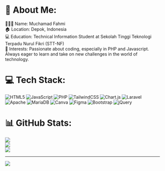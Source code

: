 # 💫 About Me:
👨🏻‍💼 Name: Muchamad Fahmi<br>🏠 Location: Depok, Indonesia<br>💻 Education: Technical Information Student at Sekolah Tinggi Teknologi Terpadu Nurul Fikri (STT-NF)<br>🌟 Interests: Passionate about coding, especially in PHP and Javascript. Always eager to learn and take on new challenges in the world of technology.

# 💻 Tech Stack:
![HTML5](https://img.shields.io/badge/html5-%23E34F26.svg?style=flat&logo=html5&logoColor=white) ![JavaScript](https://img.shields.io/badge/javascript-%23323330.svg?style=flat&logo=javascript&logoColor=%23F7DF1E) ![PHP](https://img.shields.io/badge/php-%23777BB4.svg?style=flat&logo=php&logoColor=white) ![TailwindCSS](https://img.shields.io/badge/tailwindcss-%2338B2AC.svg?style=flat&logo=tailwind-css&logoColor=white) ![Chart.js](https://img.shields.io/badge/chart.js-F5788D.svg?style=flat&logo=chart.js&logoColor=white) ![Laravel](https://img.shields.io/badge/laravel-%23FF2D20.svg?style=flat&logo=laravel&logoColor=white) ![Apache](https://img.shields.io/badge/apache-%23D42029.svg?style=flat&logo=apache&logoColor=white) ![MariaDB](https://img.shields.io/badge/MariaDB-003545?style=flat&logo=mariadb&logoColor=white) ![Canva](https://img.shields.io/badge/Canva-%2300C4CC.svg?style=flat&logo=Canva&logoColor=white) 	![Figma](https://img.shields.io/badge/figma-%23F24E1E.svg?style=flat&logo=figma&logoColor=white) ![Bootstrap](https://img.shields.io/badge/bootstrap-%23563D7C.svg?style=flat&logo=bootstrap&logoColor=white) ![jQuery](https://img.shields.io/badge/jquery-%230769AD.svg?style=flat&logo=jquery&logoColor=white)
# 📊 GitHub Stats:
![](https://github-readme-stats.vercel.app/api?username=Fahmii19&theme=default&hide_border=false&include_all_commits=true&count_private=false)<br/>
![](https://github-readme-streak-stats.herokuapp.com/?user=Fahmii19&theme=default&hide_border=false)<br/>
![](https://github-readme-stats.vercel.app/api/top-langs/?username=Fahmii19&theme=default&hide_border=false&include_all_commits=true&count_private=false&layout=compact)

---
[![](https://visitcount.itsvg.in/api?id=Fahmii19&icon=0&color=0)](https://visitcount.itsvg.in)
